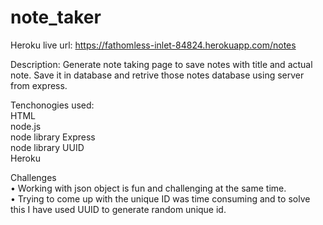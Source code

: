 # note_taker

Heroku live url: https://fathomless-inlet-84824.herokuapp.com/notes

Description:
Generate note taking page to save notes with title and actual note. Save it in database and retrive those notes database
using server from express. 

Tenchonogies used: </br>
HTML </br>
node.js </br>
node library Express </br>
node library UUID </br>
Heroku </br>

Challenges </br>
• Working with json object is fun and challenging at the same time. </br>
• Trying to come up with the unique ID was time consuming and to solve this I have used UUID to generate random unique id. 


